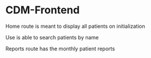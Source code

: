 # CDM-Frontend
Home route is meant to display all patients on initialization 

Use is able to search patients by name

Reports route has the monthly patient reports
